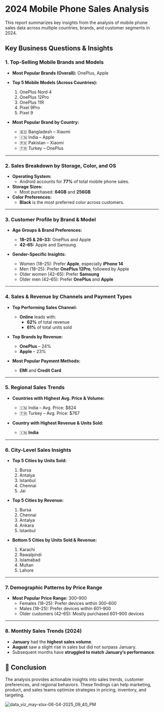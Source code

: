 # 2024 Mobile Phone Sales Analysis

This report summarizes key insights from the analysis of mobile phone sales data across multiple countries, brands, and customer segments in 2024.

## Key Business Questions & Insights

### 1. **Top-Selling Mobile Brands and Models**

- **Most Popular Brands (Overall):** OnePlus, Apple
- **Top 5 Mobile Models (Across Countries):**
  1. OnePlus Nord 4  
  2. OnePlus 12Pro  
  3. OnePlus 11R  
  4. Pixel 9Pro  
  5. Pixel 9  

- **Most Popular Brand by Country:**
  - 🇧🇩 Bangladesh – Xiaomi  
  - 🇮🇳 India – Apple  
  - 🇵🇰 Pakistan – Xiaomi  
  - 🇹🇷 Turkey – OnePlus

---

### 2. **Sales Breakdown by Storage, Color, and OS**

- **Operating System:**
  - Android accounts for **77%** of total mobile phone sales.
- **Storage Sizes:**
  - Most purchased: **64GB** and **256GB**
- **Color Preferences:**
  - **Black** is the most preferred color across customers.

---

### 3. **Customer Profile by Brand & Model**

- **Age Groups & Brand Preferences:**
  - **18–25 & 26–33:** OnePlus and Apple  
  - **42–65:** Apple and Samsung

- **Gender-Specific Insights:**
  - Women (18–25): Prefer **Apple**, especially **iPhone 14**  
  - Men (18–25): Prefer **OnePlus 12Pro**, followed by Apple  
  - Older women (42–65): Prefer **Samsung**  
  - Older men (42–65): Prefer **OnePlus** and **Apple**

---

### 4. **Sales & Revenue by Channels and Payment Types**

- **Top Performing Sales Channel:**
  - **Online** leads with:
    - **62%** of total revenue
    - **61%** of total units sold

- **Top Brands by Revenue:**
  - **OnePlus** – 24%  
  - **Apple** – 23%

- **Most Popular Payment Methods:**
  - **EMI** and **Credit Card**

---

### 5. **Regional Sales Trends**

- **Countries with Highest Avg. Price & Volume:**
  - 🇮🇳 India – Avg. Price: $824  
  - 🇹🇷 Turkey – Avg. Price: $767

- **Country with Highest Revenue & Units Sold:**  
  - 🇮🇳 **India**

---

### 6. **City-Level Sales Insights**

- **Top 5 Cities by Units Sold:**
  1. Bursa  
  2. Antalya  
  3. Istanbul  
  4. Chennai  
  5. Jai

- **Top 5 Cities by Revenue:**
  1. Bursa  
  2. Chennai  
  3. Antalya  
  4. Ankara  
  5. Istanbul

- **Bottom 5 Cities by Units Sold & Revenue:**
  1. Karachi  
  2. Rawalpindi  
  3. Islamabad  
  4. Multan  
  5. Lahore

---

### 7. **Demographic Patterns by Price Range**

- **Most Popular Price Range:** $300–$900
  - Females (18–25): Prefer devices within $300–$600  
  - Males (18–25): Prefer devices within $601–$900  
  - Older customers (42–65): Mostly purchased $601–$900 devices

---

### 8. **Monthly Sales Trends (2024)**

- **January** had the **highest sales volume**.
- **August** saw a slight rise in sales but did not surpass January.
- Subsequent months have **struggled to match January’s performance**.

## 📌 Conclusion

The analysis provides actionable insights into sales trends, customer preferences, and regional behaviors. These findings can help marketing, product, and sales teams optimize strategies in pricing, inventory, and targeting.

![data_viz_may-xlsx-06-04-2025_09_40_PM](https://github.com/user-attachments/assets/c9f28927-ee3a-4ab0-adbe-b63885a14b6f)

